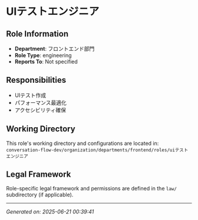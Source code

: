# UIテストエンジニア

## Role Information
- **Department**: フロントエンド部門
- **Role Type**: engineering
- **Reports To**: Not specified

## Responsibilities
- UIテスト作成
- パフォーマンス最適化
- アクセシビリティ確保

## Working Directory
This role's working directory and configurations are located in:
`conversation-flow-dev/organization/departments/frontend/roles/uiテストエンジニア`

## Legal Framework
Role-specific legal framework and permissions are defined in the `law/` subdirectory (if applicable).

---
*Generated on: 2025-06-21 00:39:41*
